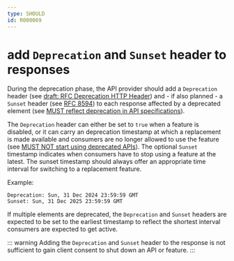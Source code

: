 ```yaml
---
type: SHOULD
id: R000069
---
```


# add `Deprecation` and `Sunset` header to responses

During the deprecation phase, the API provider should add a `Deprecation` header (see [draft: RFC Deprecation HTTP Header](https://tools.ietf.org/html/draft-dalal-deprecation-header)) and - if also planned - a `Sunset` header (see [RFC 8594](https://tools.ietf.org/html/rfc8594#section-3)) to each response affected by a deprecated element (see [MUST reflect deprecation in API specifications](@guidelines/R000067)).

The `Deprecation` header can either be set to `true` when a feature is disabled, or it can carry an deprecation timestamp at which a replacement is made available and consumers are no longer allowed to use the feature (see [MUST NOT start using deprecated APIs](@guidelines/R000071)).
The optional `Sunset` timestamp indicates when consumers have to stop using a feature at the latest.
The sunset timestamp should always offer an appropriate time interval for switching to a replacement feature.

Example:

```http
Deprecation: Sun, 31 Dec 2024 23:59:59 GMT
Sunset: Sun, 31 Dec 2025 23:59:59 GMT
```

If multiple elements are deprecated, the `Deprecation` and `Sunset` headers are expected to be set to the earliest timestamp to reflect the shortest interval consumers are expected to get active.

::: warning
Adding the `Deprecation` and `Sunset` header to the response is not sufficient to gain client consent to shut down an API or feature.
:::
